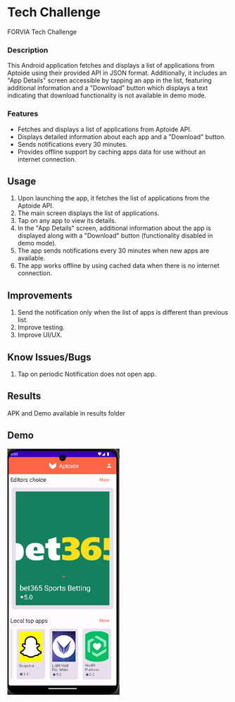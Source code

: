 # Tech Challenge
FORVIA Tech Challenge

### Description
This Android application fetches and displays a list of applications from Aptoide using their provided API in JSON format. Additionally, it includes an "App Details" screen accessible by tapping an app in the list, featuring additional information and a "Download" button which displays a text indicating that download functionality is not available in demo mode.

### Features

- Fetches and displays a list of applications from Aptoide API.
- Displays detailed information about each app and a "Download" button.
- Sends notifications every 30 minutes.
- Provides offline support by caching apps data for use without an internet connection.

## Usage

1. Upon launching the app, it fetches the list of applications from the Aptoide API.
2. The main screen displays the list of applications.
3. Tap on any app to view its details.
4. In the "App Details" screen, additional information about the app is displayed along with a "Download" button (functionality disabled in demo mode).
5. The app sends notifications every 30 minutes when new apps are available.
6. The app works offline by using cached data when there is no internet connection.

## Improvements

1. Send the notification only when the list of apps is different than previous list.
2. Improve testing.
3. Improve UI/UX.

## Know Issues/Bugs
1. Tap on periodic Notification does not open app.

## Results
APK and Demo available in results folder

## Demo
[![FORVIA Tech Challenge](https://raw.githubusercontent.com/joqinha/TechChallenge/master/results/thumbnail.png)](https://raw.githubusercontent.com/joqinha/TechChallenge/master/results/Demo_Tech_Challenge.webm)